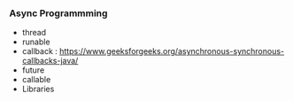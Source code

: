 ### Async Programmming
- thread
- runable
- callback : https://www.geeksforgeeks.org/asynchronous-synchronous-callbacks-java/
- future
- callable
- Libraries